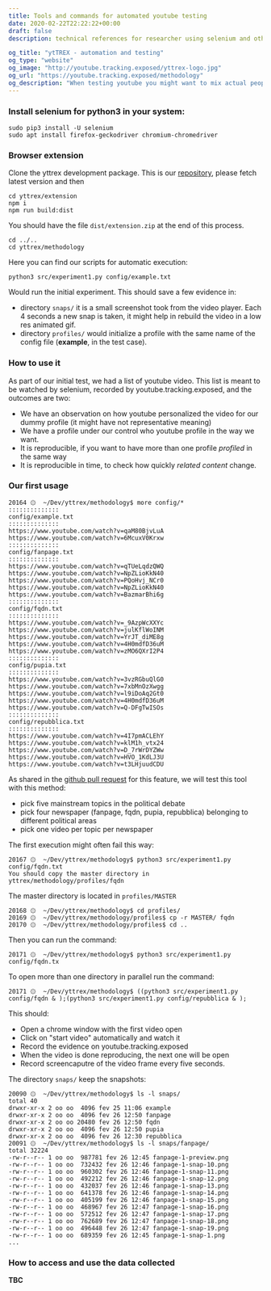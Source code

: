 ```yaml
---
title: Tools and commands for automated youtube testing
date: 2020-02-22T22:22:22+00:00
draft: false
description: technical references for researcher using selenium and other automation tool

og_title: "ytTREX - automation and testing" 
og_type: "website"
og_image: "http://youtube.tracking.exposed/yttrex-logo.jpg"
og_url: "https://youtube.tracking.exposed/methodology"
og_description: "When testing youtube you might want to mix actual people with synthetic access, here is provided our script and method"
---
```


### Install selenium for python3 in your system:


    sudo pip3 install -U selenium 
    sudo apt install firefox-geckodriver chromium-chromedriver

### Browser extension

Clone the yttrex development package. This is our [repository](https://github.com/tracking-exposed/yttrex), please fetch latest version and then 

    cd yttrex/extension
    npm i
    npm run build:dist

You should have the file `dist/extension.zip` at the end of this process.

    cd ../..
    cd yttrex/methodology

Here you can find our scripts for automatic execution:

    python3 src/experiment1.py config/example.txt

Would run the initial experiment. This should save a few evidence in:

  * directory `snaps/` it is a small screenshot took from the video player. Each 4 seconds a new snap is taken, it might help in rebuild the video in a low res animated gif.
  * directory `profiles/` would initialize a profile with the same name of the config file (**example**, in the test case).


### How to use it

As part of our initial test, we had a list of youtube video. This list is meant to be watched by selenium, recorded by youtube.tracking.exposed, and the outcomes are two:

  * We have an observation on how youtube personalized the video for our dummy profile (it might have not representative meaning)
  * We have a profile under our control who youtube profile in the way we want.
  * It is reproducible, if you want to have more than one profile *profiled* in the same way
  * It is reproducible in time, to check how quickly *related content* change.


### Our first usage

    20164 ۞  ~/Dev/yttrex/methodology$ more config/*
    ::::::::::::::
    config/example.txt
    ::::::::::::::
    https://www.youtube.com/watch?v=qaM80BjvLuA
    https://www.youtube.com/watch?v=6McuxV0Krxw
    ::::::::::::::
    config/fanpage.txt
    ::::::::::::::
    https://www.youtube.com/watch?v=qTUeLqdzQWQ
    https://www.youtube.com/watch?v=NpZLioKkN40
    https://www.youtube.com/watch?v=PQoHvj_NCr0
    https://www.youtube.com/watch?v=NpZLioKkN40
    https://www.youtube.com/watch?v=BazmarBhi6g
    ::::::::::::::
    config/fqdn.txt
    ::::::::::::::
    https://www.youtube.com/watch?v=_9AzpWcXXYc
    https://www.youtube.com/watch?v=julKflWoINM
    https://www.youtube.com/watch?v=YrJT_diME8g
    https://www.youtube.com/watch?v=4H0mdfD36uM
    https://www.youtube.com/watch?v=zMO6QXrI2P4
    ::::::::::::::
    config/pupia.txt
    ::::::::::::::
    https://www.youtube.com/watch?v=3vzRGbuQlG0
    https://www.youtube.com/watch?v=7xbMnOzXwgg
    https://www.youtube.com/watch?v=l9iDoAq2Gt0
    https://www.youtube.com/watch?v=4H0mdfD36uM
    https://www.youtube.com/watch?v=Q-DFgTwISOs
    ::::::::::::::
    config/repubblica.txt
    ::::::::::::::
    https://www.youtube.com/watch?v=4I7pmACLEhY
    https://www.youtube.com/watch?v=klM1h_vtx24
    https://www.youtube.com/watch?v=D_7rWrDYZWw
    https://www.youtube.com/watch?v=HVO_1KdLJ3U
    https://www.youtube.com/watch?v=t3LHjuudCDU


As shared in the [github pull request](https://github.com/tracking-exposed/yttrex/pull/17) for this feature, we will test this tool with this method:

  * pick five mainstream topics in the political debate
  * pick four newspaper (fanpage, fqdn, pupia, repubblica) belonging to different political areas
  * pick one video per topic per newspaper

The first execution might often fail this way:

    20167 ۞  ~/Dev/yttrex/methodology$ python3 src/experiment1.py config/fqdn.txt 
    You should copy the master directory in yttrex/methodology/profiles/fqdn

The master directory is located in `profiles/MASTER`

    20168 ۞  ~/Dev/yttrex/methodology$ cd profiles/
    20169 ۞  ~/Dev/yttrex/methodology/profiles$ cp -r MASTER/ fqdn
    20170 ۞  ~/Dev/yttrex/methodology/profiles$ cd ..

Then you can run the command:

    20171 ۞  ~/Dev/yttrex/methodology$ python3 src/experiment1.py config/fqdn.tx

To open more than one directory in parallel run the command:

    20171 ۞  ~/Dev/yttrex/methodology$ ((python3 src/experiment1.py config/fqdn & );(python3 src/experiment1.py config/repubblica & );

This should:

  * Open a chrome window with the first video open
  * Click on "start video" automatically and watch it
  * Record the evidence on youtube.tracking.exposed
  * When the video is done reproducing, the next one will be open
  * Record screencaputre of the video frame every five seconds.

The directory `snaps/` keep the snapshots:


    20090 ۞  ~/Dev/yttrex/methodology$ ls -l snaps/
    total 40
    drwxr-xr-x 2 oo oo  4096 fev 25 11:06 example
    drwxr-xr-x 2 oo oo  4096 fev 26 12:50 fanpage
    drwxr-xr-x 2 oo oo 20480 fev 26 12:50 fqdn
    drwxr-xr-x 2 oo oo  4096 fev 26 12:50 pupia
    drwxr-xr-x 2 oo oo  4096 fev 26 12:30 repubblica
    20091 ۞  ~/Dev/yttrex/methodology$ ls -l snaps/fanpage/
    total 32224
    -rw-r--r-- 1 oo oo  987781 fev 26 12:45 fanpage-1-preview.png
    -rw-r--r-- 1 oo oo  732432 fev 26 12:46 fanpage-1-snap-10.png
    -rw-r--r-- 1 oo oo  960302 fev 26 12:46 fanpage-1-snap-11.png
    -rw-r--r-- 1 oo oo  492212 fev 26 12:46 fanpage-1-snap-12.png
    -rw-r--r-- 1 oo oo  432037 fev 26 12:46 fanpage-1-snap-13.png
    -rw-r--r-- 1 oo oo  641378 fev 26 12:46 fanpage-1-snap-14.png
    -rw-r--r-- 1 oo oo  405199 fev 26 12:46 fanpage-1-snap-15.png
    -rw-r--r-- 1 oo oo  468967 fev 26 12:47 fanpage-1-snap-16.png
    -rw-r--r-- 1 oo oo  572512 fev 26 12:47 fanpage-1-snap-17.png
    -rw-r--r-- 1 oo oo  762689 fev 26 12:47 fanpage-1-snap-18.png
    -rw-r--r-- 1 oo oo  496448 fev 26 12:47 fanpage-1-snap-19.png
    -rw-r--r-- 1 oo oo  689359 fev 26 12:45 fanpage-1-snap-1.png
    ...

### How to access and use the data collected

**TBC**


